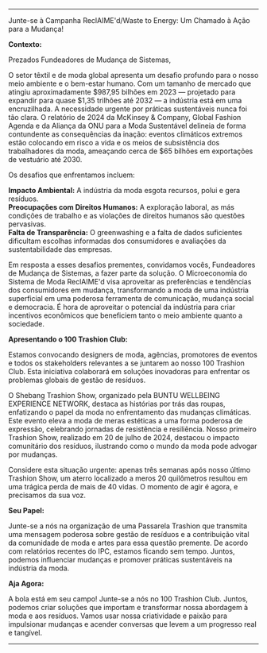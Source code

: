 ---

Junte-se à Campanha ReclAIME'd/Waste to Energy: Um Chamado à Ação para a Mudança!

**Contexto:**

Prezados Fundeadores de Mudança de Sistemas,

O setor têxtil e de moda global apresenta um desafio profundo para o nosso meio ambiente e o bem-estar humano. Com um tamanho de mercado que atingiu aproximadamente $987,95 bilhões em 2023 — projetado para expandir para quase $1,35 trilhões até 2032 — a indústria está em uma encruzilhada. A necessidade urgente por práticas sustentáveis nunca foi tão clara. O relatório de 2024 da McKinsey & Company, Global Fashion Agenda e da Aliança da ONU para a Moda Sustentável delineia de forma contundente as consequências da inação: eventos climáticos extremos estão colocando em risco a vida e os meios de subsistência dos trabalhadores da moda, ameaçando cerca de $65 bilhões em exportações de vestuário até 2030.

Os desafios que enfrentamos incluem:

**Impacto Ambiental:** A indústria da moda esgota recursos, polui e gera resíduos.  
**Preocupações com Direitos Humanos:** A exploração laboral, as más condições de trabalho e as violações de direitos humanos são questões pervasivas.  
**Falta de Transparência:** O greenwashing e a falta de dados suficientes dificultam escolhas informadas dos consumidores e avaliações da sustentabilidade das empresas.  

Em resposta a esses desafios prementes, convidamos vocês, Fundeadores de Mudança de Sistemas, a fazer parte da solução. O Microeconomia do Sistema de Moda ReclAIME'd visa aproveitar as preferências e tendências dos consumidores em mudança, transformando a moda de uma indústria superficial em uma poderosa ferramenta de comunicação, mudança social e democracia. É hora de aproveitar o potencial da indústria para criar incentivos econômicos que beneficiem tanto o meio ambiente quanto a sociedade.

**Apresentando o 100 Trashion Club:**

Estamos convocando designers de moda, agências, promotores de eventos e todos os stakeholders relevantes a se juntarem ao nosso 100 Trashion Club. Esta iniciativa colaborará em soluções inovadoras para enfrentar os problemas globais de gestão de resíduos.

O Shebang Trashion Show, organizado pela BUNTU WELLBEING EXPERIENCE NETWORK, destaca as histórias por trás das roupas, enfatizando o papel da moda no enfrentamento das mudanças climáticas. Este evento eleva a moda de meras estéticas a uma forma poderosa de expressão, celebrando jornadas de resistência e resiliência. Nosso primeiro Trashion Show, realizado em 20 de julho de 2024, destacou o impacto comunitário dos resíduos, ilustrando como o mundo da moda pode advogar por mudanças.

Considere esta situação urgente: apenas três semanas após nosso último Trashion Show, um aterro localizado a meros 20 quilômetros resultou em uma trágica perda de mais de 40 vidas. O momento de agir é agora, e precisamos da sua voz.

**Seu Papel:**

Junte-se a nós na organização de uma Passarela Trashion que transmita uma mensagem poderosa sobre gestão de resíduos e a contribuição vital da comunidade de moda e artes para essa questão premente. De acordo com relatórios recentes do IPC, estamos ficando sem tempo. Juntos, podemos influenciar mudanças e promover práticas sustentáveis na indústria da moda.

**Aja Agora:**

A bola está em seu campo! Junte-se a nós no 100 Trashion Club. Juntos, podemos criar soluções que importam e transformar nossa abordagem à moda e aos resíduos. Vamos usar nossa criatividade e paixão para impulsionar mudanças e acender conversas que levem a um progresso real e tangível.

---